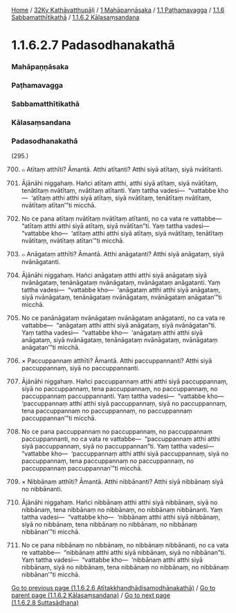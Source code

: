 
[Home](/) / [32Kv Kathāvatthupāḷi](../../../../../32Kv.md) / [1 Mahāpaṇṇāsaka](../../../../1.md) / [1.1 Paṭhamavagga](../../../1.1.md) / [1.1.6 Sabbamatthītikathā](../../1.1.6.md) / [1.1.6.2 Kālasaṃsandana](../1.1.6.2.md)

# 1.1.6.2.7 Padasodhanakathā

### Mahāpaṇṇāsaka

### Paṭhamavagga

### Sabbamatthītikathā

### Kālasaṃsandana

### Padasodhanakathā

(295.)

700. ๐ Atītaṃ atthīti? Āmantā. Atthi atītanti? Atthi siyā atītaṃ, siyā nvātītanti.

701. Ājānāhi niggahaṃ. Hañci atītaṃ atthi, atthi siyā atītaṃ, siyā nvātītaṃ, tenātītaṃ nvātītaṃ, nvātītaṃ atītanti. Yaṃ tattha vadesi—  “vattabbe kho—  ‘atītaṃ atthi atthi siyā atītaṃ, siyā nvātītaṃ, tenātītaṃ nvātītaṃ, nvātītaṃ atītan’”ti micchā.

702. No ce pana atītaṃ nvātītaṃ nvātītaṃ atītanti, no ca vata re vattabbe—  “atītaṃ atthi atthi siyā atītaṃ, siyā nvātītan”ti. Yaṃ tattha vadesi—  “vattabbe kho—  ‘atītaṃ atthi atthi siyā atītaṃ, siyā nvātītaṃ, tenātītaṃ nvātītaṃ, nvātītaṃ atītan’”ti micchā.

703. ๐ Anāgataṃ atthīti? Āmantā. Atthi anāgatanti? Atthi siyā anāgataṃ, siyā nvānāgatanti.

704. Ājānāhi niggahaṃ. Hañci anāgataṃ atthi atthi siyā anāgataṃ siyā nvānāgataṃ, tenānāgataṃ nvānāgataṃ, nvānāgataṃ anāgatanti. Yaṃ tattha vadesi—  “vattabbe kho—  ‘anāgataṃ atthi atthi siyā anāgataṃ, siyā nvānāgataṃ, tenānāgataṃ nvānāgataṃ, nvānāgataṃ anāgatan’”ti micchā.

705. No ce panānāgataṃ nvānāgataṃ nvānāgataṃ anāgatanti, no ca vata re vattabbe—  “anāgataṃ atthi atthi siyā anāgataṃ, siyā nvānāgatan”ti. Yaṃ tattha vadesi—  “vattabbe kho—  ‘anāgataṃ atthi atthi siyā anāgataṃ, siyā nvānāgataṃ, tenānāgataṃ nvānāgataṃ, nvānāgataṃ anāgatan’”ti micchā.

706. × Paccuppannaṃ atthīti? Āmantā. Atthi paccuppannanti? Atthi siyā paccuppannaṃ, siyā no paccuppannanti.

707. Ājānāhi niggahaṃ. Hañci paccuppannaṃ atthi atthi siyā paccuppannaṃ, siyā no paccuppannaṃ, tena paccuppannaṃ, no paccuppannaṃ, no paccuppannaṃ paccuppannanti. Yaṃ tattha vadesi—  “vattabbe kho—  ‘paccuppannaṃ atthi atthi siyā paccuppannaṃ, siyā no paccuppannaṃ, tena paccuppannaṃ no paccuppannaṃ, no paccuppannaṃ paccuppannan’”ti micchā.

708. No ce pana paccuppannaṃ no paccuppannaṃ, no paccuppannaṃ paccuppannanti, no ca vata re vattabbe—  “paccuppannaṃ atthi atthi siyā paccuppannaṃ, siyā no paccuppannan”ti. Yaṃ tattha vadesi—  “vattabbe kho—  ‘paccuppannaṃ atthi atthi siyā paccuppannaṃ, siyā no paccuppannaṃ, tena paccuppannaṃ no paccuppannaṃ, no paccuppannaṃ paccuppannan’”ti micchā.

709. × Nibbānaṃ atthīti? Āmantā. Atthi nibbānanti? Atthi siyā nibbānaṃ siyā no nibbānanti.

710. Ājānāhi niggahaṃ. Hañci nibbānaṃ atthi atthi siyā nibbānaṃ, siyā no nibbānaṃ, tena nibbānaṃ no nibbānaṃ, no nibbānaṃ nibbānanti. Yaṃ tattha vadesi—  “vattabbe kho—  ‘nibbānaṃ atthi atthi siyā nibbānaṃ, siyā no nibbānaṃ, tena nibbānaṃ no nibbānaṃ, no nibbānaṃ nibbānan’”ti micchā.

711. No ce pana nibbānaṃ no nibbānaṃ, no nibbānaṃ nibbānanti, no ca vata re vattabbe—  “nibbānaṃ atthi atthi siyā nibbānaṃ, siyā no nibbānan”ti. Yaṃ tattha vadesi—  “vattabbe kho—  ‘nibbānaṃ atthi atthi siyā nibbānaṃ, siyā no nibbānaṃ, tena nibbānaṃ no nibbānaṃ, no nibbānaṃ nibbānan’”ti micchā.

[Go to previous page (1.1.6.2.6 Atītakkhandhādisamodhānakathā)](1.1.6.2.6.md) / [Go to parent page (1.1.6.2 Kālasaṃsandana)](../1.1.6.2.md) / [Go to next page (1.1.6.2.8 Suttasādhana)](1.1.6.2.8.md)


